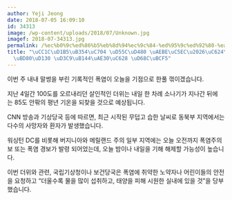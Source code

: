 ```yaml
---
author: Yeji Jeong
date: 2018-07-05 16:09:10
id: 34313
image: /wp-content/uploads/2018/07/Unknown.jpg
imagef: 2018-07-34313.jpg
permalink: /%ec%b0%9c%ed%86%b5%eb%8d%94%ec%9c%84-%ed%95%9c%ed%92%80-%ea%ba%be%ec%97%ac%ec%98%a4%eb%8a%98-%eb%b0%a4%eb%b6%80%ed%84%b0-%ed%8f%89%eb%85%84%ea%b8%b0%ec%98%a8-%ed%9a%8c%eb%b3%b5/
title: "\uCC1C\uD1B5\uB354\uC704 \uD55C\uD480 \uAEBE\uC5EC\u2026\uC624\uB298 \uBC24\
  \uBD80\uD130 \uD3C9\uB144\uAE30\uC628 \uD68C\uBCF5"
---
```


이번 주 내내 말썽을 부린 기록적인 폭염이 오늘을 기점으로 한풀 꺾이겠습니다.

지난 4일간 100도를 오르내리던 살인적인 더위는 내일 한 차례 소나기가 지나간 뒤에는 85도 안팎의 평년 기온을 되찾을 것으로 예상됩니다.

CNN 방송과 기상당국 등에 따르면, 최근 시작된 무덥고 습한 날씨로 동북부 지역에서는 다수의 사망자와 환자가 발생했습니다.

워싱턴 DC를 비롯해 버지니아와 메릴랜드 주의 일부 지역에는 오늘 오전까지 폭염주의보 또는 폭염 경보가 발령 되어었는데, 오늘 밤이나 내일을 기해 해제할 가능성이 높습니다.

이번 더위와 관련, 국립기상청이나 보건당국은 폭염에 취약한 노약자나 어린이들의 안전을 요청하고 “더울수록 물을 많이 섭취하고, 태양을 피해 시원한 실내에 있을 것”을 당부했습니다.
